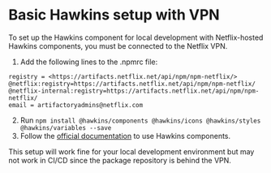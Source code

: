 # Basic Hawkins setup with VPN

To set up the Hawkins component for local development with Netflix-hosted Hawkins components, you must be connected to the Netflix VPN.

1.  Add the following lines to the .npmrc file:

```
registry = <https://artifacts.netflix.net/api/npm/npm-netflix/>
@netflix:registry=https://artifacts.netflix.net/api/npm/npm-netflix/
@netflix-internal:registry=https://artifacts.netflix.net/api/npm/npm-netflix/
email = artifactoryadmins@netflix.com

```

2.  Run `npm install @hawkins/components @hawkins/icons @hawkins/styles @hawkins/variables --save`
3.  Follow the [official documentation](https://hawkins-professional.prod.netflix.net/how-to-quick-start) to use Hawkins components.

This setup will work fine for your local development environment but may not work in CI/CD since the package repository is behind the VPN.